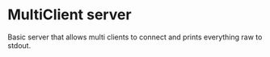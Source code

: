 MultiClient server
====

Basic server that allows multi clients to connect and prints everything raw to stdout.

